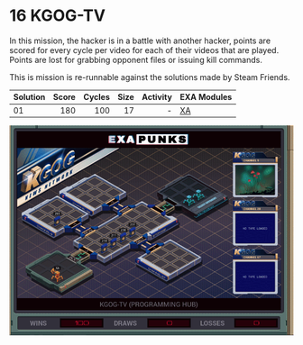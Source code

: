 # 16 KGOG-TV

In this mission, the hacker is in a battle with another hacker, points are scored for every cycle per video for each of their videos that are played. Points are lost for grabbing opponent files or issuing kill commands.

This is mission is re-runnable against the solutions made by Steam Friends.

| Solution | Score | Cycles | Size | Activity | EXA Modules|
|:---------|------:|-------:|-----:|---------:|------------|
| 01       |   180 |    100 |   17 |        - | [XA](01-XA.exa) |

![Solution 01](EXAPUNKS%20-%20KGOG-TV.gif "Solution 01")
